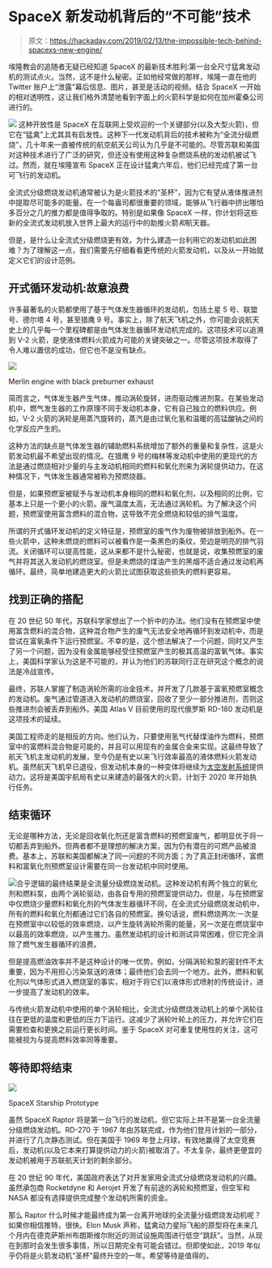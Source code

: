 # SpaceX 新发动机背后的“不可能”技术

> 原文：<https://hackaday.com/2019/02/13/the-impossible-tech-behind-spacexs-new-engine/>

埃隆教会的追随者无疑已经知道 SpaceX 的最新技术胜利:第一台全尺寸猛禽发动机的测试点火。当然，这不是什么秘密。正如他经常做的那样，埃隆一直在他的 Twitter 账户上“泄露”幕后信息、图片，甚至是活动的视频。结合 SpaceX 一开始的相对透明性，这让我们格外清楚地看到字面上的火箭科学是如何在加州霍桑公司进行的。

[![](img/a60d5d3abb04092d6dd6e8e33a514836.png)](https://hackaday.com/wp-content/uploads/2019/02/raptor_tweet-1.png) 这种开放性是 SpaceX 在互联网上受欢迎的一个关键部分(以及大型火箭)，但它在“猛禽”上尤其具有启发性。这种下一代发动机背后的技术被称为“全流分级燃烧”，几十年来一直被传统的航空航天公司认为几乎是不可能的。尽管苏联和美国对这种技术进行了广泛的研究，但还没有使用这种复杂燃烧系统的发动机被试飞过。然而，就在埃隆宣布 SpaceX 正在设计猛禽六年后，他们已经完成了第一台可飞行的发动机。

全流式分级燃烧发动机通常被认为是火箭技术的“圣杯”，因为它有望从液体推进剂中提取尽可能多的能量。在一个每盎司都很重要的领域，能够从飞行器中挤出哪怕多百分之几的推力都是值得争取的。特别是如果像 SpaceX 一样，你计划将这些新的全流式发动机放入世界上最大的运行中的助推火箭*和*航天器。

但是，是什么让全流式分级燃烧更有效，为什么建造一台利用它的发动机如此困难？为了理解这一点，我们需要先仔细看看更传统的火箭发动机，以及从一开始就定义它们的设计范例。

## 开式循环发动机:故意浪费

许多最著名的火箭都使用了基于气体发生器循环的发动机，包括土星 5 号、联盟号、德尔塔 4 号，甚至猎鹰 9 号。事实上，除了航天飞机之外，你可能会说航天史上的几乎每一个里程碑都是由气体发生器循环发动机完成的。这项技术可以追溯到 V-2 火箭，是使液体燃料火箭成为可能的关键突破之一。尽管这项技术取得了令人难以置信的成功，但它也不是没有缺点。

[![](img/a398ad58b0f30d711adb5f0adefdec7d.png)](https://hackaday.com/wp-content/uploads/2019/02/raptor_plume.jpg)

Merlin engine with black preburner exhaust

简而言之，气体发生器产生气体，推动涡轮旋转，进而驱动推进剂泵。在某些发动机中，燃气发生器的工作原理不同于发动机本身，它有自己独立的燃料供应。例如，V-2 火箭的涡轮是用蒸汽旋转的，蒸汽是由过氧化氢和温暖的高锰酸钠之间的化学反应产生的。

这种方法的缺点是气体发生器的辅助燃料系统增加了额外的重量和复杂性，这是火箭发动机最不希望出现的情况。在猎鹰 9 号的梅林等发动机中使用的更现代的方法是通过燃烧相对少量的与主发动机相同的燃料和氧化剂来为涡轮提供动力。在这种情况下，气体发生器通常被称为预燃烧器。

但是，如果预燃室被赋予与发动机本身相同的燃料和氧化剂，以及相同的比例，它基本上只是一个更小的火箭。废气温度太高，无法通过涡轮机。为了解决这个问题，预燃室使用富含燃料的混合物，这导致不完全燃烧和较低的排气温度。

所谓的开式循环发动机的定义特征是，预燃室的废气作为废物被排放到船外。在一些火箭中，这种未燃烧的燃料可以被看作是一条黑色的条纹，旁边是明亮的排气羽流。关闭循环可以提高性能，这从来都不是什么秘密，也就是说，收集预燃室的废气并将其送入发动机的燃烧室。但是未燃烧的煤油产生的黑烟不适合通过发动机再循环。最终，简单地建造更大的火箭比试图获取这些损失的燃料更容易。

## 找到正确的搭配

在 20 世纪 50 年代，苏联科学家想出了一个折中的办法。他们没有在预燃室中使用富含燃料的混合物，这种混合物产生的废气无法安全地再循环到发动机中，而是尝试在富氧条件下运行预燃室。不幸的是，这个想法解决了一个问题，同时又产生了另一个问题，因为没有金属能够经受住预燃室产生的极其高温的富氧气体。事实上，美国科学家认为这是不可能的，并认为他们的苏联同行正在研究这个概念的说法是冷战宣传。

最终，苏联人掌握了制造涡轮所需的冶金技术，并开发了几款基于富氧预燃室概念的发动机。废气通过管道进入发动机的燃烧室，回收了至少一部分推进剂，否则这些推进剂会被丢弃到船外。美国 Atlas V 目前使用的现代俄罗斯 RD-180 发动机是这项技术的延续。

美国工程师走的是相反的方向。他们认为，只要使用氢气代替煤油作为燃料，预燃室中的富燃料混合物是可能的，并且可以用现有的金属合金来实现。这最终导致了航天飞机主发动机的发展，至今仍是有史以来飞行效率最高的液体燃料火箭发动机。虽然航天飞机早已退役，但发动机本身的一种变体将继续为[太空发射系统](https://www.nasa.gov/exploration/systems/sls/overview.html)提供动力。这将是美国宇航局有史以来建造的最强大的火箭，计划于 2020 年开始执行任务。

## 结束循环

无论是哪种方法，无论是回收氧化剂还是富含燃料的预燃室废气，都明显优于将一切都丢弃到船外。但两者都不是理想的解决方案，因为仍有潜在的可燃产品被浪费。基本上，苏联和美国都解决了同一问题的不同方面；为了真正封闭循环，富燃料和富氧化剂预燃室设计需要在同一台发动机中同时使用。

![](img/c4a0945a54a83e942916941d479ac6fc.png)合乎逻辑的最终结果是全流量分级燃烧发动机。这种发动机有两个独立的氧化剂和燃料泵，由两个涡轮驱动，由各自专用的预燃室提供动力。但是，与在预燃室中仅燃烧少量燃料和氧化剂的气体发生器循环不同，在全流式分级燃烧发动机中，所有的燃料和氧化剂都通过它们各自的预燃室。换句话说，燃料燃烧两次:一次是在预燃室中以较低的效率燃烧，以产生旋转涡轮所需的能量，另一次是在燃烧室中以最高的效率燃烧，以产生推力。虽然发动机的设计和测试异常困难，但它完全消除了燃气发生器循环的浪费。

但是提高燃油效率并不是这种设计的唯一优势。例如，分隔涡轮和泵的密封件不太重要，因为不用担心污染泵送的液体；最终他们会去同一个地方。此外，燃料和氧化剂以气体形式进入燃烧室的事实，相对于将它们以液体形式喷射的传统设计，进一步提高了发动机的效率。

与传统火箭发动机中使用的单个涡轮相比，全流式分级燃烧发动机上的单个涡轮往往在更低的温度和更低的压力下运行。这减少了涡轮叶轮上的压力，并允许它们在需要检查和更换之前运行更长时间。鉴于 SpaceX 对可重复使用性的关注，这可能被视为与提高燃料效率同等重要。

## 等待即将结束

[![](img/0d51f83bf9e37de19d06dee68a35ccb2.png)](https://hackaday.com/wp-content/uploads/2019/02/raptor_starship.jpg)

SpaceX Starship Prototype

虽然 SpaceX Raptor 将是第一台飞行的发动机，但它实际上并不是第一台全流量分级燃烧发动机。RD-270 于 1967 年由苏联完成，作为他们登月计划的一部分，并进行了几次静态测试。但在美国于 1969 年登上月球，有效地赢得了太空竞赛后，发动机(以及它本来打算提供动力的火箭)被取消了。不太复杂，最终更便宜的发动机被用于苏联航天计划的剩余部分。

在 20 世纪 90 年代，美国政府表达了对开发家用全流式分级燃烧发动机的兴趣。虽然承包商 Rocketdyne 和 Aerojet 开发了有前途的涡轮和预燃室，但空军和 NASA 都没有选择提供完成整个发动机所需的资金。

那么 Raptor 什么时候才能最终成为第一台离开地球的全流量分级燃烧发动机呢？如果你相信推特，很快。Elon Musk 声称，猛禽动力星际飞船的原型将在未来几个月内在德克萨斯州布朗斯维尔附近的测试设施周围进行低空“跳跃”。当然，从现在到那时会发生很多事情，所以日期完全有可能会错过。但即使如此，2019 年似乎仍将是火箭发动机“圣杯”最终升空的一年。希望等待是值得的。